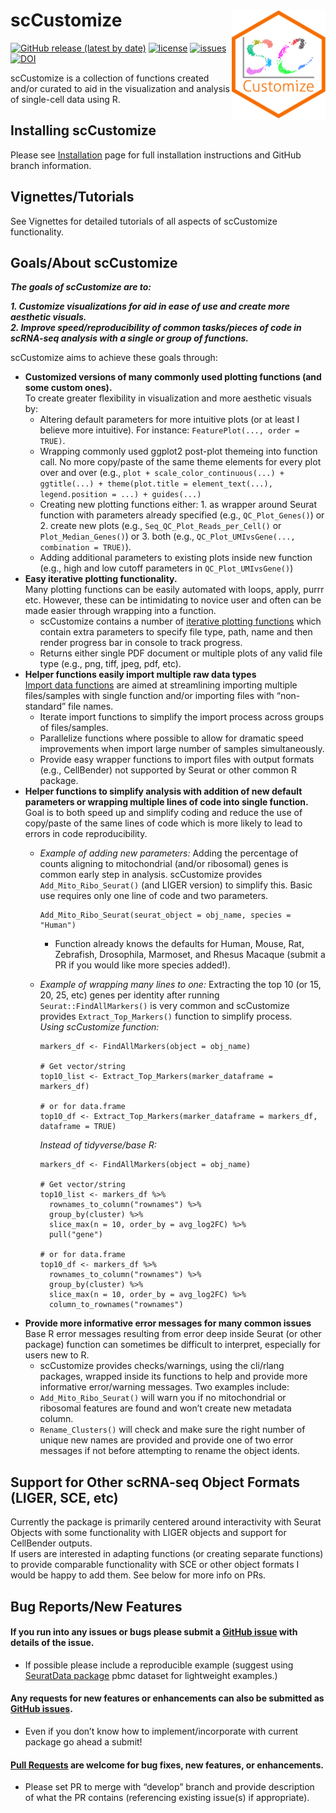 
<style>
p.caption {
  font-size: 0.8em;
}
</style>

# scCustomize <img src="man/figures/scCustomize_Logo.svg" align="right" width="150"/>

[![GitHub release (latest by
date)](https://img.shields.io/github/v/release/samuel-marsh/scCustomize?color=gree)](https://github.com/samuel-marsh/scCustomize/releases)
[![license](https://img.shields.io/github/license/samuel-marsh/scCustomize)](https://github.com/samuel-marsh/scCustomize/blob/master/LICENSE.md)
[![issues](https://img.shields.io/github/issues/samuel-marsh/scCustomize)](https://github.com/samuel-marsh/scCustomize/issues)
[![DOI](https://zenodo.org/badge/411807769.svg)](https://zenodo.org/badge/latestdoi/411807769)

scCustomize is a collection of functions created and/or curated to aid
in the visualization and analysis of single-cell data using R.

## Installing scCustomize

Please see
[Installation](https://samuel-marsh.github.io/scCustomize/articles/Installation.html)
page for full installation instructions and GitHub branch information.

## Vignettes/Tutorials

See Vignettes for detailed tutorials of all aspects of scCustomize
functionality.

## Goals/About scCustomize

***The goals of scCustomize are to:***

***1. Customize visualizations for aid in ease of use and create more
aesthetic visuals.***  
***2. Improve speed/reproducibility of common tasks/pieces of code in
scRNA-seq analysis with a single or group of functions.***

scCustomize aims to achieve these goals through:

-   **Customized versions of many commonly used plotting functions (and
    some custom ones).**  
    To create greater flexibility in visualization and more aesthetic
    visuals by:
    -   Altering default parameters for more intuitive plots (or at
        least I believe more intuitive). For instance:
        `FeaturePlot(..., order = TRUE)`.  
    -   Wrapping commonly used ggplot2 post-plot themeing into function
        call. No more copy/paste of the same theme elements for every
        plot over and over (e.g.,
        `plot + scale_color_continuous(...) + ggtitle(...) + theme(plot.title = element_text(...), legend.position = ...) + guides(...)`  
    -   Creating new plotting functions either: 1. as wrapper around
        Seurat function with parameters already specified (e.g.,
        `QC_Plot_Genes()`) or 2. create new plots (e.g.,
        `Seq_QC_Plot_Reads_per_Cell()` or `Plot_Median_Genes()`) or 3.
        both (e.g., `QC_Plot_UMIvsGene(..., combination = TRUE)`).  
    -   Adding additional parameters to existing plots inside new
        function (e.g., high and low cutoff parameters in
        `QC_Plot_UMIvsGene()`)
-   **Easy iterative plotting functionality.**  
    Many plotting functions can be easily automated with loops, apply,
    purrr etc. However, these can be intimidating to novice user and
    often can be made easier through wrapping into a function.
    -   scCustomize contains a number of [iterative plotting
        functions](https://samuel-marsh.github.io/scCustomize/articles/Iterative_Plotting.html)
        which contain extra parameters to specify file type, path, name
        and then render progress bar in console to track progress.
    -   Returns either single PDF document or multiple plots of any
        valid file type (e.g., png, tiff, jpeg, pdf, etc).
-   **Helper functions easily import multiple raw data types**  
    [Import data
    functions](https://samuel-marsh.github.io/scCustomize/articles/Read_and_Write_Functions.html)
    are aimed at streamlining importing multiple files/samples with
    single function and/or importing files with “non-standard” file
    names.
    -   Iterate import functions to simplify the import process across
        groups of files/samples.
    -   Parallelize functions where possible to allow for dramatic speed
        improvements when import large number of samples simultaneously.
    -   Provide easy wrapper functions to import files with output
        formats (e.g., CellBender) not supported by Seurat or other
        common R package.
-   **Helper functions to simplify analysis with addition of new default
    parameters or wrapping multiple lines of code into single
    function.**  
    Goal is to both speed up and simplify coding and reduce the use of
    copy/paste of the same lines of code which is more likely to lead to
    errors in code reproducibility.
    -   *Example of adding new parameters:* Adding the percentage of
        counts aligning to mitochondrial (and/or ribosomal) genes is
        common early step in analysis. scCustomize provides
        `Add_Mito_Ribo_Seurat()` (and LIGER version) to simplify this.
        Basic use requires only one line of code and two parameters.

            Add_Mito_Ribo_Seurat(seurat_object = obj_name, species = "Human") 

        -   Function already knows the defaults for Human, Mouse, Rat,
            Zebrafish, Drosophila, Marmoset, and Rhesus Macaque (submit
            a PR if you would like more species added!).  

    -   *Example of wrapping many lines to one:* Extracting the top 10
        (or 15, 20, 25, etc) genes per identity after running
        `Seurat::FindAllMarkers()` is very common and scCustomize
        provides `Extract_Top_Markers()` function to simplify process.  
        *Using scCustomize function:*

            markers_df <- FindAllMarkers(object = obj_name)

            # Get vector/string
            top10_list <- Extract_Top_Markers(marker_dataframe = markers_df)

            # or for data.frame
            top10_df <- Extract_Top_Markers(marker_dataframe = markers_df, dataframe = TRUE)

        *Instead of tidyverse/base R:*

            markers_df <- FindAllMarkers(object = obj_name)

            # Get vector/string
            top10_list <- markers_df %>%
              rownames_to_column("rownames") %>%
              group_by(cluster) %>%
              slice_max(n = 10, order_by = avg_log2FC) %>%
              pull("gene")

            # or for data.frame
            top10_df <- markers_df %>%
              rownames_to_column("rownames") %>%
              group_by(cluster) %>%
              slice_max(n = 10, order_by = avg_log2FC) %>%
              column_to_rownames("rownames")
-   **Provide more informative error messages for many common issues**  
    Base R error messages resulting from error deep inside Seurat (or
    other package) function can sometimes be difficult to interpret,
    especially for users new to R.
    -   scCustomize provides checks/warnings, using the cli/rlang
        packages, wrapped inside its functions to help and provide more
        informative error/warning messages. Two examples include:  
    -   `Add_Mito_Ribo_Seurat()` will warn you if no mitochondrial or
        ribosomal features are found and won’t create new metadata
        column.  
    -   `Rename_Clusters()` will check and make sure the right number of
        unique new names are provided and provide one of two error
        messages if not before attempting to rename the object idents.

## Support for Other scRNA-seq Object Formats (LIGER, SCE, etc)

Currently the package is primarily centered around interactivity with
Seurat Objects with some functionality with LIGER objects and support
for CellBender outputs.  
If users are interested in adapting functions (or creating separate
functions) to provide comparable functionality with SCE or other object
formats I would be happy to add them. See below for more info on PRs.

## Bug Reports/New Features

#### If you run into any issues or bugs please submit a [GitHub issue](https://github.com/samuel-marsh/scCustomize/issues) with details of the issue.

-   If possible please include a reproducible example (suggest using
    [SeuratData package](https://github.com/satijalab/seurat-data) pbmc
    dataset for lightweight examples.)

#### Any requests for new features or enhancements can also be submitted as [GitHub issues](https://github.com/samuel-marsh/scCustomize/issues).

-   Even if you don’t know how to implement/incorporate with current
    package go ahead a submit!

#### [Pull Requests](https://github.com/samuel-marsh/scCustomize/pulls) are welcome for bug fixes, new features, or enhancements.

-   Please set PR to merge with “develop” branch and provide description
    of what the PR contains (referencing existing issue(s) if
    appropriate).
